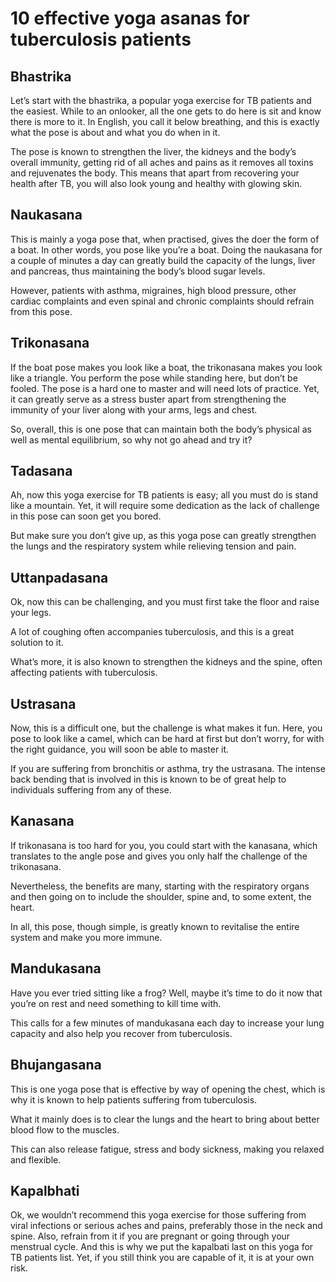 # 10 effective yoga asanas for tuberculosis patients
 
## Bhastrika
Let’s start with the bhastrika, a popular yoga exercise for TB patients and the easiest. While to an onlooker, all the one gets to do here is sit and know there is more to it. In English, you call it below breathing, and this is exactly what the pose is about and what you do when in it.
 
The pose is known to strengthen the liver, the kidneys and the body’s overall immunity, getting rid of all aches and pains as it removes all toxins and rejuvenates the body. This means that apart from recovering your health after TB, you will also look young and healthy with glowing skin.
 
## Naukasana
This is mainly a yoga pose that, when practised, gives the doer the form of a boat. In other words, you pose like you’re a boat. Doing the naukasana for a couple of minutes a day can greatly build the capacity of the lungs, liver and pancreas, thus maintaining the body’s blood sugar levels.
 
However, patients with asthma, migraines, high blood pressure, other cardiac complaints and even spinal and chronic complaints should refrain from this pose.
 
## Trikonasana
If the boat pose makes you look like a boat, the trikonasana makes you look like a triangle. You perform the pose while standing here, but don’t be fooled. The pose is a hard one to master and will need lots of practice. Yet, it can greatly serve as a stress buster apart from strengthening the immunity of your liver along with your arms, legs and chest.
 
So, overall, this is one pose that can maintain both the body’s physical as well as mental equilibrium, so why not go ahead and try it?
 
## Tadasana
Ah, now this yoga exercise for TB patients is easy; all you must do is stand like a mountain. Yet, it will require some dedication as the lack of challenge in this pose can soon get you bored.
 
But make sure you don’t give up, as this yoga pose can greatly strengthen the lungs and the respiratory system while relieving tension and pain.
 
## Uttanpadasana
Ok, now this can be challenging, and you must first take the floor and raise your legs.
 
A lot of coughing often accompanies tuberculosis, and this is a great solution to it.
 
What’s more, it is also known to strengthen the kidneys and the spine, often affecting patients with tuberculosis.
 
## Ustrasana
Now, this is a difficult one, but the challenge is what makes it fun. Here, you pose to look like a camel, which can be hard at first but don’t worry, for with the right guidance, you will soon be able to master it.
 
If you are suffering from bronchitis or asthma, try the ustrasana. The intense back bending that is involved in this is known to be of great help to individuals suffering from any of these.
 
## Kanasana
If trikonasana is too hard for you, you could start with the kanasana, which translates to the angle pose and gives you only half the challenge of the trikonasana.
 
Nevertheless, the benefits are many, starting with the respiratory organs and then going on to include the shoulder, spine and, to some extent, the heart.
 
In all, this pose, though simple, is greatly known to revitalise the entire system and make you more immune.
 
## Mandukasana
Have you ever tried sitting like a frog? Well, maybe it’s time to do it now that you’re on rest and need something to kill time with.
 
This calls for a few minutes of mandukasana each day to increase your lung capacity and also help you recover from tuberculosis.
 
## Bhujangasana
This is one yoga pose that is effective by way of opening the chest, which is why it is known to help patients suffering from tuberculosis.
 
What it mainly does is to clear the lungs and the heart to bring about better blood flow to the muscles.
 
This can also release fatigue, stress and body sickness, making you relaxed and flexible.
 
## Kapalbhati
Ok, we wouldn’t recommend this yoga exercise for those suffering from viral infections or serious aches and pains, preferably those in the neck and spine. Also, refrain from it if you are pregnant or going through your menstrual cycle. And this is why we put the kapalbati last on this yoga for TB patients list. Yet, if you still think you are capable of it, it is at your own risk.